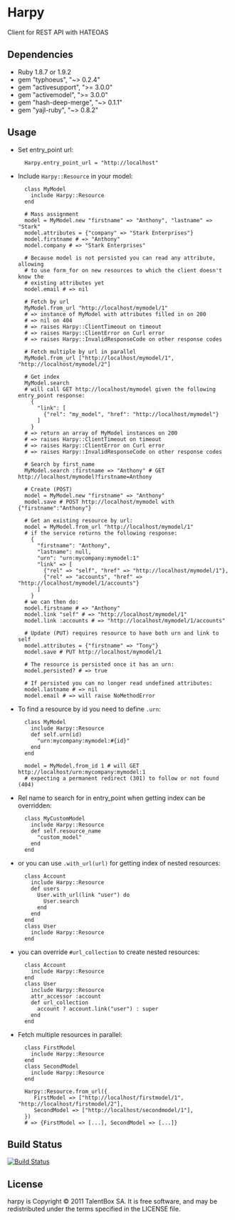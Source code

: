 Harpy
======

Client for REST API with HATEOAS

Dependencies
------------

* Ruby 1.8.7 or 1.9.2
* gem "typhoeus", "~> 0.2.4"
* gem "activesupport", ">= 3.0.0"
* gem "activemodel", ">= 3.0.0"
* gem "hash-deep-merge", "~> 0.1.1"
* gem "yajl-ruby", "~> 0.8.2"

Usage
-----

* Set entry_point url:

        Harpy.entry_point_url = "http://localhost"

* Include `Harpy::Resource` in your model:

        class MyModel
          include Harpy::Resource
        end

        # Mass assignment
        model = MyModel.new "firstname" => "Anthony", "lastname" => "Stark"
        model.attributes = {"company" => "Stark Enterprises"}
        model.firstname # => "Anthony"
        model.company # => "Stark Enterprises"
        
        # Because model is not persisted you can read any attribute, allowing
        # to use form_for on new resources to which the client doesn't know the
        # existing attributes yet
        model.email # => nil

        # Fetch by url
        MyModel.from_url "http://localhost/mymodel/1" 
        # => instance of MyModel with attributes filled in on 200
        # => nil on 404
        # => raises Harpy::ClientTimeout on timeout
        # => raises Harpy::ClientError on Curl error
        # => raises Harpy::InvalidResponseCode on other response codes

        # Fetch multiple by url in parallel
        MyModel.from_url ["http://localhost/mymodel/1", "http://localhost/mymodel/2"]
        
        # Get index
        MyModel.search
        # will call GET http://localhost/mymodel given the following entry_point response:
          {
            "link": [
              {"rel": "my_model", "href": "http://localhost/mymodel"}
            ]
          }
        # => return an array of MyModel instances on 200
        # => raises Harpy::ClientTimeout on timeout
        # => raises Harpy::ClientError on Curl error
        # => raises Harpy::InvalidResponseCode on other response codes
        
        # Search by first_name
        MyModel.search :firstname => "Anthony" # GET http://localhost/mymodel?firstname=Anthony

        # Create (POST)
        model = MyModel.new "firstname" => "Anthony"
        model.save # POST http://localhost/mymodel with {"firstname":"Anthony"}

        # Get an existing resource by url:
        model = MyModel.from_url "http://localhost/mymodel/1"
        # if the service returns the following response:
          {
            "firstname": "Anthony",
            "lastname": null,
            "urn": "urn:mycompany:mymodel:1"
            "link" => [
              {"rel" => "self", "href" => "http://localhost/mymodel/1"},
              {"rel" => "accounts", "href" => "http://localhost/mymodel/1/accounts"}
            ]
          }
        # we can then do:
        model.firstname # => "Anthony"
        model.link "self" # => "http://localhost/mymodel/1"
        model.link :accounts # => "http://localhost/mymodel/1/accounts"

        # Update (PUT) requires resource to have both urn and link to self
        model.attributes = {"firstname" => "Tony"}
        model.save # PUT http://localhost/mymodel/1

        # The resource is persisted once it has an urn:
        model.persisted? # => true

        # If persisted you can no longer read undefined attributes:
        model.lastname # => nil
        model.email # => will raise NoMethodError

* To find a resource by id you need to define `.urn`:

        class MyModel
          include Harpy::Resource
          def self.urn(id)
            "urn:mycompany:mymodel:#{id}"
          end
        end

        model = MyModel.from_id 1 # will GET http://localhost/urn:mycompany:mymodel:1
        # expecting a permanent redirect (301) to follow or not found (404)

* Rel name to search for in entry_point when getting index can be overridden:

        class MyCustomModel
          include Harpy::Resource
          def self.resource_name
            "custom_model"
          end
        end

* or you can use `.with_url(url)` for getting index of nested resources:

        class Account
          include Harpy::Resource
          def users
            User.with_url(link "user") do
              User.search
            end
          end
        end
        class User
          include Harpy::Resource
        end

* you can override `#url_collection` to create nested resources:

        class Account
          include Harpy::Resource
        end
        class User
          include Harpy::Resource
          attr_accessor :account
          def url_collection
            account ? account.link("user") : super
          end
        end

* Fetch multiple resources in parallel:

        class FirstModel
          include Harpy::Resource
        end
        class SecondModel
          include Harpy::Resource
        end
      
        Harpy::Resource.from_url({
           FirstModel => ["http://localhost/firstmodel/1", "http://localhost/firstmodel/2"], 
           SecondModel => ["http://localhost/secondmodel/1"], 
        })
        # => {FirstModel => [...], SecondModel => [...]}

Build Status
---------

[![Build Status](http://travis-ci.org/TalentBox/harpy.png)](http://travis-ci.org/TalentBox/harpy)

License
-------

harpy is Copyright © 2011 TalentBox SA. It is free software, and may be redistributed under the terms specified in the LICENSE file.
